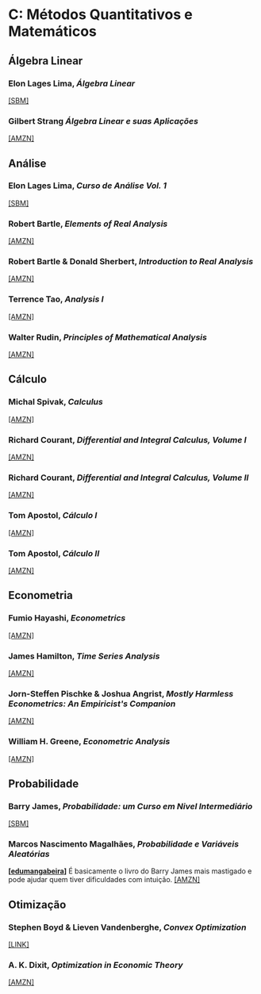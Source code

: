 # C: Métodos Quantitativos e Matemáticos

## Álgebra Linear

### Elon Lages Lima, *Álgebra Linear*

[[SBM]](https://loja.sbm.org.br/index.php/impa/colecao-matematica-universitaria/algebra-linear.html)

### Gilbert Strang *Álgebra Linear e suas Aplicações*

[[AMZN]](https://www.amazon.com.br/%C3%81lgebra-linear-aplica%C3%A7%C3%B5es-Gilbert-Strang/dp/8522107440)

## Análise

### Elon Lages Lima, *Curso de Análise Vol. 1*

[[SBM]](https://loja.sbm.org.br/index.php/curso-de-analise-vol-1.html)

### Robert Bartle, *Elements of Real Analysis*

[[AMZN]](https://www.amazon.com.br/Elements-Analysis-Robert-Gardner-Bartle/dp/047105464X/)

### Robert Bartle & Donald Sherbert, *Introduction to Real Analysis*

[[AMZN]](https://www.amazon.com.br/Introduction-Real-Analysis-Robert-Bartle/dp/0471433314/)

### Terrence Tao, *Analysis I*

[[AMZN]](https://www.amazon.com.br/Analysis-Third-Readings-Mathematics-English-ebook/dp/B01LFAANIW/)

### Walter Rudin, *Principles of Mathematical Analysis*

[[AMZN]](https://www.amazon.com.br/Principles-Mathematical-Analysis-Walter-Rudin/dp/007054235X/)

## Cálculo

### Michal Spivak, *Calculus*

[[AMZN]](https://www.amazon.com.br/Calculus-Michael-Spivak/dp/8429151826/)

### Richard Courant, *Differential and  Integral Calculus, Volume I*

[[AMZN]](https://www.amazon.com.br/Differential-Integral-Calculus-Vol-One/dp/4871878384/)

### Richard Courant, *Differential and  Integral Calculus, Volume II*

[[AMZN]](https://www.amazon.com.br/Differential-Integral-Calculus-Vol-2/dp/487187835X)

### Tom Apostol, *Cálculo I*

[[AMZN]](https://www.amazon.com.br/Calculus-C%C3%A1lculo-Tom-M-Apostol/dp/8429150153/)

### Tom Apostol, *Cálculo II*

[[AMZN]](https://www.amazon.com.br/C%C3%A1lculo-2-Tom-M-Apostol/dp/8429150161/)

## Econometria

### Fumio Hayashi, *Econometrics*

[[AMZN]](https://www.amazon.com.br/Econometrics-English-Fumio-Hayashi-ebook/dp/B007AIXESK/)

### James Hamilton, *Time Series Analysis*

[[AMZN]](https://www.amazon.com.br/Time-Analysis-James-Hamilton/dp/0691042896/)

### Jorn-Steffen Pischke & Joshua Angrist, *Mostly Harmless Econometrics: An Empiricist's Companion*

[[AMZN]](https://www.amazon.com.br/Mostly-Harmless-Econometrics-Empiricists-Companion/dp/0691120358/)

### William H. Greene, *Econometric Analysis*

[[AMZN]](https://www.amazon.com.br/Econometric-Analysis-William-H-Greene/dp/0131395386/r)

## Probabilidade

### Barry James, *Probabilidade: um Curso em Nivel Intermediário*

[[SBM]](https://loja.sbm.org.br/index.php/impa/colecao-projeto-euclides/probabilidade-um-curso-em-nivel-intermediario.html)

###  Marcos Nascimento Magalhães, *Probabilidade e Variáveis Aleatórias*
**[[edumangabeira](https://github.com/edumangabeira)]**  É basicamente o livro do Barry James mais mastigado e pode ajudar quem tiver dificuldades com intuição. [[AMZN]](https://www.amazon.com.br/Probabilidade-Vari%C3%A1veis-Aleat%C3%B3rias-Nascimento-Magalhaes/dp/8531409454)

## Otimização

### Stephen Boyd & Lieven Vandenberghe, *Convex Optimization*
[[LINK]](https://web.stanford.edu/~boyd/cvxbook/bv_cvxbook.pdf)


### A. K. Dixit, *Optimization in Economic Theory*

[[AMZN]](https://www.amazon.com.br/Optimization-Economic-Theory-Avinash-Dixit/dp/0198772106/)
